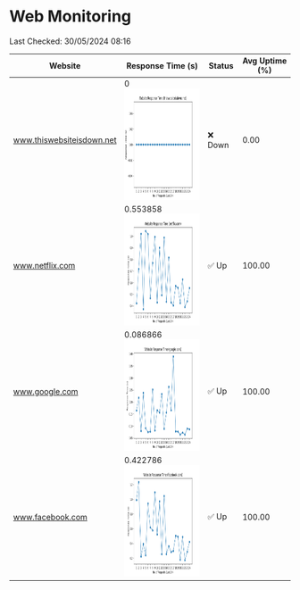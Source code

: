 # Web Monitoring

Last Checked: 30/05/2024 08:16

| Website | Response Time (s) | Status | Avg Uptime (%) |
|---------|-------------------|--------|----------------|
| www.thiswebsiteisdown.net | 0 <br> <img src="graph/thiswebsiteisdown.net.png" alt="Graph" width="200" height="200">  | ❌ Down | 0.00 |
| www.netflix.com | 0.553858 <br> <img src="graph/netflix.com.png" alt="Graph" width="200" height="200">  | ✅ Up | 100.00 |
| www.google.com | 0.086866 <br> <img src="graph/google.com.png" alt="Graph" width="200" height="200">  | ✅ Up | 100.00 |
| www.facebook.com | 0.422786 <br> <img src="graph/facebook.com.png" alt="Graph" width="200" height="200">  | ✅ Up | 100.00 |
